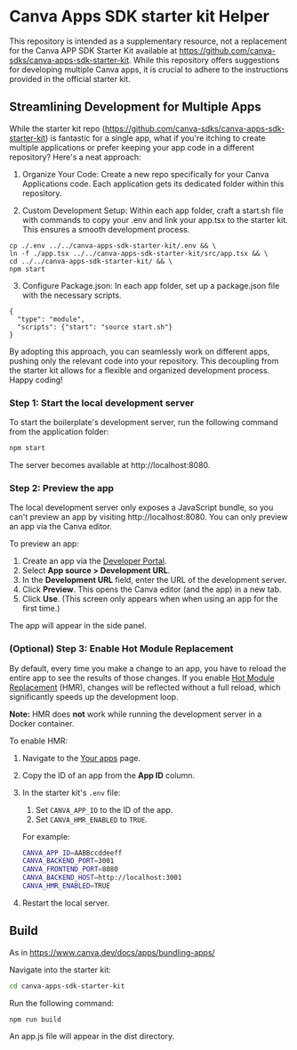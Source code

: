 # Canva Apps SDK starter kit Helper

This repository is intended as a supplementary resource, not a replacement for the Canva APP SDK Starter Kit available
at https://github.com/canva-sdks/canva-apps-sdk-starter-kit. While this repository offers suggestions for developing
multiple Canva apps, it is crucial to adhere to the instructions provided in the official starter kit.

## Streamlining Development for Multiple Apps

While the starter kit repo (https://github.com/canva-sdks/canva-apps-sdk-starter-kit)
is fantastic for a single app, what if you're itching to create multiple applications or prefer
keeping your app code in a different repository? Here's a neat approach:

1. Organize Your Code:
   Create a new repo specifically for your Canva Applications code. Each application gets its dedicated folder within
   this repository.

2. Custom Development Setup:
   Within each app folder, craft a start.sh file with commands to copy your .env and link your app.tsx to the starter
   kit. This ensures a smooth development process.

```shell
cp ./.env ../../canva-apps-sdk-starter-kit/.env && \
ln -f ./app.tsx ../../canva-apps-sdk-starter-kit/src/app.tsx && \
cd ../../canva-apps-sdk-starter-kit/ && \
npm start
```

3. Configure Package.json:
   In each app folder, set up a package.json file with the necessary scripts.

```shell
{
  "type": "module",
  "scripts": {"start": "source start.sh"}
}
```

By adopting this approach, you can seamlessly work on different apps, pushing only the relevant code into your
repository. This decoupling from the starter kit allows for a flexible and organized development process. Happy coding!

### Step 1: Start the local development server

To start the boilerplate's development server, run the following command from the application folder:

```bash
npm start
```

The server becomes available at http://localhost:8080.

### Step 2: Preview the app

The local development server only exposes a JavaScript bundle, so you can't preview an app by
visiting http://localhost:8080. You can only preview an app via the Canva editor.

To preview an app:

1. Create an app via the [Developer Portal](https://www.canva.com/developers).
2. Select **App source > Development URL**.
3. In the **Development URL** field, enter the URL of the development server.
4. Click **Preview**. This opens the Canva editor (and the app) in a new tab.
5. Click **Use**. (This screen only appears when when using an app for the first time.)

The app will appear in the side panel.

### (Optional) Step 3: Enable Hot Module Replacement

By default, every time you make a change to an app, you have to reload the entire app to see the results of those
changes. If you enable [Hot Module Replacement](https://webpack.js.org/concepts/hot-module-replacement/) (HMR), changes
will be reflected without a full reload, which significantly speeds up the development loop.

**Note:** HMR does **not** work while running the development server in a Docker container.

To enable HMR:

1. Navigate to the [Your apps](https://www.canva.com/developers/apps) page.
2. Copy the ID of an app from the **App ID** column.
3. In the starter kit's `.env` file:

    1. Set `CANVA_APP_ID` to the ID of the app.
    2. Set `CANVA_HMR_ENABLED` to `TRUE`.

   For example:

   ```bash
   CANVA_APP_ID=AABBccddeeff
   CANVA_BACKEND_PORT=3001
   CANVA_FRONTEND_PORT=8080
   CANVA_BACKEND_HOST=http://localhost:3001
   CANVA_HMR_ENABLED=TRUE
   ```

4. Restart the local server.

## Build

As in https://www.canva.dev/docs/apps/bundling-apps/

Navigate into the starter kit:

```BASH
cd canva-apps-sdk-starter-kit
```

Run the following command:

```BASH
npm run build
```

An app.js file will appear in the dist directory.
